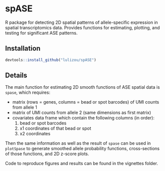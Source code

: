 # spASE
R package for detecting 2D spatial patterns of allele-specific expression in spatial
transcriptomics data. Provides functions for estimating, plotting, and
testing for significant ASE patterns.

## Installation

```r
devtools::install_github("lulizou/spASE")
```

## Details

The main function for estimating 2D smooth functions of ASE spatial data
is `spase`, which requires:
* matrix (rows = genes, columns = bead or spot barcodes) of UMI counts
  from allele 1
* matrix of UMI counts from allele 2 (same dimensions as first matrix)
* covariates data frame which contain the following columns (in order):
  1.  bead or spot barcodes
  2.  x1 coordinates of that bead or spot
  3.  x2 coordinates

Then the same information as well as the result of `spase` can be used in
`plotSpase` to generate smoothed allele probability functions, cross-sections
of those functions, and 2D z-score plots.

Code to reproduce figures and results can be found in the vignettes folder.
